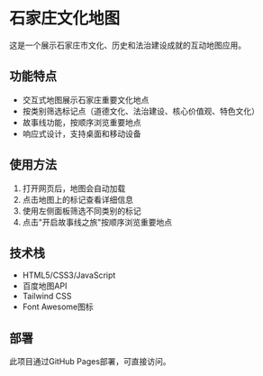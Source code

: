 # 石家庄文化地图

这是一个展示石家庄市文化、历史和法治建设成就的互动地图应用。

## 功能特点

- 交互式地图展示石家庄重要文化地点
- 按类别筛选标记点（道德文化、法治建设、核心价值观、特色文化）
- 故事线功能，按顺序浏览重要地点
- 响应式设计，支持桌面和移动设备

## 使用方法

1. 打开网页后，地图会自动加载
2. 点击地图上的标记查看详细信息
3. 使用左侧面板筛选不同类别的标记
4. 点击"开启故事线之旅"按顺序浏览重要地点

## 技术栈

- HTML5/CSS3/JavaScript
- 百度地图API
- Tailwind CSS
- Font Awesome图标

## 部署

此项目通过GitHub Pages部署，可直接访问。
